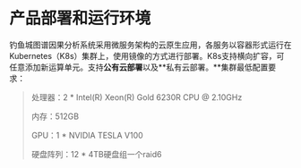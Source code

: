# 产品部署和运行环境

钓鱼城图谱因果分析系统采用微服务架构的云原生应用，各服务以容器形式运行在Kubernetes（K8s）集群上，使用镜像的方式进行部署。K8s支持横向扩容，可任意添加新运算单元。支持**公有云部署**以及**私有云部署。**集群最低配置要求：

> 处理器：2 * Intel(R) Xeon(R) Gold 6230R CPU @ 2.10GHz
>
> 内存：512GB
>
> GPU：1 * NVIDIA TESLA V100
>
> 硬盘阵列：12 * 4TB硬盘组一个raid6
